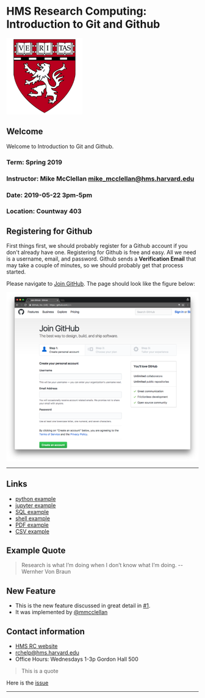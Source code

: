 # HMS Research Computing: Introduction to Git and Github

![HMS](./img/logo.png)

## Welcome

Welcome to Introduction to Git and Github.

### Term: Spring 2019

### Instructor: Mike McClellan <mike_mcclellan@hms.harvard.edu>

### Date: 2019-05-22 3pm-5pm

### Location: Countway 403

## Registering for Github

First things first, we should probably register for a Github account if you don't already have one. Registering for Github is free and easy. All we need is a username, email, and password. Github sends a **Verification Email** that may take a couple of minutes, so we should probably get that process started.

Please navigate to [Join GitHub](https://github.com/join). The page should look like the figure below:

![Register for Github](./img/hmsrcght-register.png)

---

## Links

- [python example](./src/hello.py)
- [jupyter example](./src/main_analysis.ipynb)
- [SQL example](./src/sakila-schema.sql)
- [shell example](./bin/main.sh)
- [PDF example](./doc/1609.00037.pdf)
- [CSV example](./data/iris.csv)

## Example Quote

> Research is what I’m doing when I don’t know what I’m doing. -- Wernher Von Braun

## New Feature

- This is the new feature discussed in great detail in [#1](https://github.com/hmsrc/hmsrcght/issues/1).
- It was implemented by [@mmcclellan](https://github.com/mmcclellan)

## Contact information

- [HMS RC website](http://rc.hms.harvard.edu)
- [rchelp@hms.harvard.edu](mailto:rchelp@hms.harvard.edu)
- Office Hours: Wednesdays 1-3p Gordon Hall 500

> This is a quote

Here is the [issue](https://github.com/hmsrc/hmsrcght/issues/4)

---